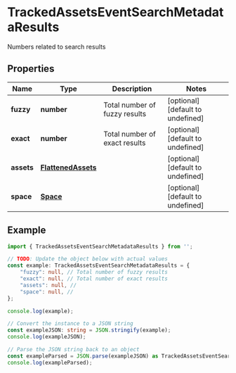 
# TrackedAssetsEventSearchMetadataResults

Numbers related to search results

## Properties

Name | Type | Description | Notes
------------ | ------------- | ------------- | -------------
**fuzzy** | **number** | Total number of fuzzy results | [optional] [default to undefined]
**exact** | **number** | Total number of exact results | [optional] [default to undefined]
**assets** | [**FlattenedAssets**](FlattenedAssets) |  | [optional] [default to undefined]
**space** | [**Space**](Space) |  | [optional] [default to undefined]

## Example

```typescript
import { TrackedAssetsEventSearchMetadataResults } from '';

// TODO: Update the object below with actual values
const example: TrackedAssetsEventSearchMetadataResults = {
    "fuzzy": null, // Total number of fuzzy results
    "exact": null, // Total number of exact results
    "assets": null, // 
    "space": null, // 
};

console.log(example);

// Convert the instance to a JSON string
const exampleJSON: string = JSON.stringify(example);
console.log(exampleJSON);

// Parse the JSON string back to an object
const exampleParsed = JSON.parse(exampleJSON) as TrackedAssetsEventSearchMetadataResults;
console.log(exampleParsed);
```





